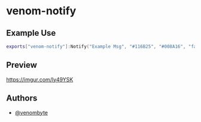 
# venom-notify

## Example Use

```lua
exports["venom-notify"]:Notify("Example Msg", "#116B25", "#008A16", "fa-solid fa-cannabis")
```

## Preview
https://imgur.com/ly49YSK



## Authors
- [@venombyte](https://github.com/VenomByte0)
